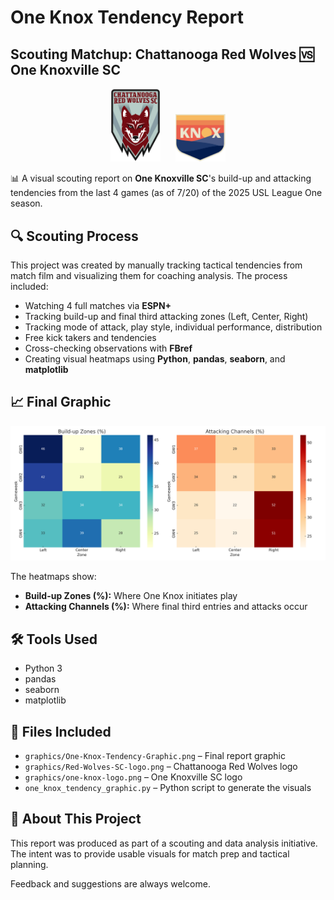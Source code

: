 # One Knox Tendency Report

## Scouting Matchup: Chattanooga Red Wolves 🆚 One Knoxville SC

<p align="center">
  <img src="graphics/Red-Wolves-SC-logo.png" alt="Chattanooga Red Wolves Logo" width="80"/>
  &nbsp;&nbsp;&nbsp;&nbsp;
  <img src="graphics/one-knox-logo.png" alt="One Knoxville SC Logo" width="80"/>
</p>

📊 A visual scouting report on **One Knoxville SC**'s build-up and attacking tendencies from the last 4 games (as of 7/20) of the 2025 USL League One season.

## 🔍 Scouting Process

This project was created by manually tracking tactical tendencies from match film and visualizing them for coaching analysis. The process included:

- Watching 4 full matches via **ESPN+**
- Tracking build-up and final third attacking zones (Left, Center, Right)
- Tracking mode of attack, play style, individual performance, distribution
- Free kick takers and tendencies
- Cross-checking observations with **FBref**
- Creating visual heatmaps using **Python**, **pandas**, **seaborn**, and **matplotlib**

## 📈 Final Graphic

![Tendency Graphic](graphics/One-Knox-Tendency-Graphic.png)

The heatmaps show:
- **Build-up Zones (%):** Where One Knox initiates play
- **Attacking Channels (%):** Where final third entries and attacks occur

## 🛠 Tools Used

- Python 3
- pandas
- seaborn
- matplotlib

## 📁 Files Included

- `graphics/One-Knox-Tendency-Graphic.png` – Final report graphic
- `graphics/Red-Wolves-SC-logo.png` – Chattanooga Red Wolves logo
- `graphics/one-knox-logo.png` – One Knoxville SC logo
- `one_knox_tendency_graphic.py` – Python script to generate the visuals

## 🧠 About This Project

This report was produced as part of a scouting and data analysis initiative. The intent was to provide usable visuals for match prep and tactical planning.

Feedback and suggestions are always welcome.
